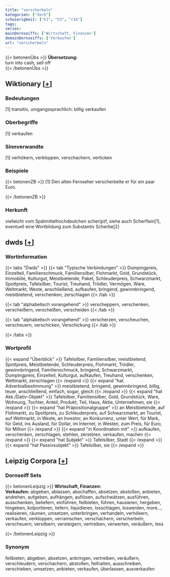 ```yaml
---
title: "verscherbeln"
kategorien: ["Verb"]
schwierigkeit: ["k1", "h3", "r16"]
tags:
series:
mainDornseiffs: ['Wirtschaft, Finanzen']
domainDornseiffs: ['Verkaufen']
url: "verscherbeln"
---
```


{{< betonenÜbs >}}
**Übersetzung:**  
turn into cash, sell off  
{{< /betonenÜbs >}}

## Wiktionary [[+](https://de.wiktionary.org/wiki/verscherbeln)]

### Bedeutungen
[1] transitiv, umgangssprachlich: billig verkaufen  

### Oberbegriffe
[1] verkaufen  

### Sinnverwandte
[1] verhökern, verkloppen, verschachern, verticken  

### Beispiele
{{< betonenZB >}}
[1] Den alten Fernseher verscherbelte er für ein paar Euro.  

{{< /betonenZB >}}
### Herkunft
vielleicht vom Spätmittelhochdeutchen scher(p)f, siehe auch Scherflein[1], eventuell eine Wortbildung zum Substantiv Scherbe[2]  



## dwds [[+](https://www.dwds.de/wb/verscherbeln)]

### Wortinformation
{{< tabs "Dwds" >}}
{{< tab "Typische Verbindungen" >}}
Dumpingpreis, Einzelteil, Familienschmuck, Familiensilber, Flohmarkt, Gold, Grundstück, Immobilie, Kulturgut, Meistbietende, Paket, Schleuderpreis, Schwarzmarkt, Spottpreis, Tafelsilber, Tourist, Treuhand, Trödler, Vermögen, Ware, Weltmarkt, Weste, anschließend, aufkaufen, bringend, gewinnbringend, meistbietend, verschenken, zerschlagen
{{< /tab >}}

{{< tab "alphabetisch vorangehend" >}}
verscheppern, verschenken, verscheißern, verscheißen, verscheiden
{{< /tab >}}

{{< tab "alphabetisch vorangehend" >}}
verscherzen, verscheuchen, verscheuern, verschicken, Verschickung
{{< /tab >}}

{{< /tabs >}}

### Wortprofil
{{< expand "Überblick" >}} Tafelsilber, Familiensilber, meistbietend, Spottpreis, Meistbietende, Schleuderpreis, Flohmarkt, Trödler, gewinnbringend, Familienschmuck, bringend, Schwarzmarkt, Dumpingpreis, Einzelteil, Kulturgut, aufkaufen, Treuhand, verschenken, Weltmarkt, zerschlagen {{< /expand >}}
{{< expand "hat Adverbialbestimmung" >}} meistbietend, bringend, gewinnbringend, billig, teuer, anschließend, einfach, sogar, gleich {{< /expand >}}
{{< expand "hat Akk./Dativ-Objekt" >}} Tafelsilber, Familiensilber, Gold, Grundstück, Ware, Wohnung, Tochter, Anteil, Produkt, Teil, Haus, Aktie, Unternehmen, sie {{< /expand >}}
{{< expand "hat Präpositionalgruppe" >}} an Meistbietende, auf Flohmarkt, zu Spottpreis, zu Schleuderpreis, auf Schwarzmarkt, an Tourist, auf Weltmarkt, in Weste, an Investor, an Konkurrenz, unter Wert, für Mark, für Geld, ins Ausland, für Dollar, im Internet, in Westen, zum Preis, für Euro, für Million {{< /expand >}}
{{< expand "in Koordination mit" >}} aufkaufen, verschenken, zerschlagen, stehlen, zerstören, verkaufen, machen {{< /expand >}}
{{< expand "hat Subjekt" >}} Tafelsilber, Stadt {{< /expand >}}
{{< expand "hat Passivsubjekt" >}} Tafelsilber, sie {{< /expand >}}

## Leipzig Corpora [[+](https://corpora.uni-leipzig.de/en/res?word=verscherbeln&corpusId=deu_newscrawl-public_2018)]

### Dornseiff Sets
{{< betonenLeipzig >}}
**Wirtschaft, Finanzen:**  
**Verkaufen:** abgeben, ablassen, abschaffen, absetzen, abstoßen, anbieten, andrehen, aufgeben, aufhängen, auflösen, aufschwätzen, ausführen, ausschenken, beliefern, einführen, feilbieten, führen, hausieren, hergeben, hingeben, kolportieren, liefern, liquidieren, losschlagen, loswerden, more..., realisieren, räumen, umsetzen, unterbringen, verhandeln, verhökern, verkaufen, verkloppen, verramschen, verschachern, verscherbeln, verscheuern, versilbern, versteigern, vertreiben, verwerten, veräußern, less  

{{< /betonenLeipzig >}}

### Synonym
feilbieten, abgeben, absetzen, anbringen, vertreiben, veräußern, verschleudern, verschachern, abstoßen, feilhalten, ausschreiben, verschieben, umsetzen, anbieten, verkaufen, überlassen, ausverkaufen

